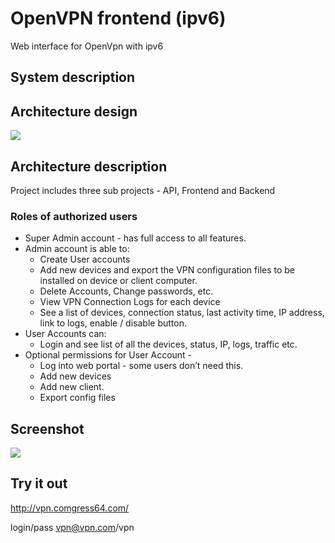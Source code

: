 # OpenVPN frontend (ipv6)
Web interface for OpenVpn with ipv6




## System description

## Architecture design

![](http://i.imgur.com/8NsQhfq.png)

## Architecture description

Project includes three sub projects - API, Frontend and Backend

### Roles of authorized users

* Super Admin account - has full access to all features.
* Admin account is able to:
  * Create User accounts
  * Add new devices and export the VPN configuration files to be installed on device or client computer.
  * Delete Accounts, Change passwords, etc.
  * View VPN Connection Logs for each device
  * See a list of devices, connection status, last activity time, IP address, link to logs, enable / disable button. 
* User Accounts can:
  * Login and see list of all the devices, status, IP, logs, traffic etc.
* Optional permissions for User Account - 
  * Log into web portal - some users don’t need this.
  * Add new devices 
  * Add new client.
  * Export config files






## Screenshot
![](http://i.imgur.com/at4X9ed.png)





## Try it out
http://vpn.comgress64.com/

login/pass
vpn@vpn.com/vpn

